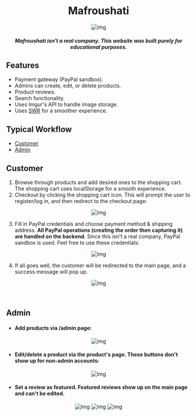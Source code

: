 <div align="center">
    <h1>Mafroushati</h1>
    <img alt="img" src="https://i.imgur.com/WUlWkyN.png" />
    <h5>Mafroushati isn't a real company. This website was built purely for educational purposes.</h5>
</div>

## Features

- Payment gateway (PayPal sandbox).
- Admins can create, edit, or delete products.
- Product reviews.
- Search functionality.
- Uses Imgur's API to handle image storage.
- Uses [SWR](https://swr.vercel.app/) for a smoother experience.

## Typical Workflow

- [Customer](#customer)
- [Admin](#admin)

## Customer

1. Browse through products and add desired ones to the shopping cart. The shopping cart uses localStorage for a smooth experience.
2. Checkout by clicking the shopping cart icon. This will prompt the user to register/log in, and then redirect to the checkout page:
<div align="center">
    <img alt="img" src="https://i.imgur.com/eHbaS5P.png" />
</div>

3. Fill in PayPal credentials and choose payment method & shipping address. **All PayPal operations (creating the order then capturing it) are handled on the backend**. Since this isn't a real company, PayPal sandbox is used. Feel free to use these credentials:
<div align="center">
    <img alt="img" src="https://i.imgur.com/R9RgNqW.png" />
</div>

4. If all goes well, the customer will be redirected to the main page, and a success message will pop up.
<div align="center">
    <img alt="img" src="https://i.imgur.com/Pa0qQoT.png" />
</div>

&nbsp;

## Admin

- #### Add products via /admin page:

<div align="center">
    <img alt="img" src="https://i.imgur.com/JI9WYbT.png" />
</div>

- #### Edit/delete a product via the product's page. These buttons don't show up for non-admin accounts:

<div align="center">
    <img alt="img" src="https://i.imgur.com/s87Xjvc.png" />
</div>

- #### Set a review as featured. Featured reviews show up on the main page and can't be edited.
<div align="center">
    <img alt="img" src="https://i.imgur.com/qgCe4HO.png" />
    <img alt="img" src="https://i.imgur.com/iuuB6Rw.png" />
    <img alt="img" src="https://i.imgur.com/0Q8lTnP.png" />
</div>
